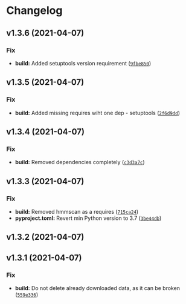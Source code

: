 # Changelog

<!--next-version-placeholder-->

## v1.3.6 (2021-04-07)
### Fix
* **build:** Added setuptools version requirement ([`9fbe850`](https://github.com/NaturalAntibody/ANARCI/commit/9fbe850343d0d96a67d8ad0e3c5e518c3b062883))

## v1.3.5 (2021-04-07)
### Fix
* **build:** Added missing requires wiht one dep - setuptools ([`2f6d9dd`](https://github.com/NaturalAntibody/ANARCI/commit/2f6d9dd83ed686975fe8138d74b43ab2d363c862))

## v1.3.4 (2021-04-07)
### Fix
* **build:** Removed dependencies completely ([`c3d3a7c`](https://github.com/NaturalAntibody/ANARCI/commit/c3d3a7c33c2aeefdd7f21f7ca5d541fd3716a2b1))

## v1.3.3 (2021-04-07)
### Fix
* **build:** Removed hmmscan as a requires ([`715ca24`](https://github.com/NaturalAntibody/ANARCI/commit/715ca2433b81e873866704282d70187d01844cca))
* **pyproject.toml:** Revert min Python version to 3.7 ([`3be44db`](https://github.com/NaturalAntibody/ANARCI/commit/3be44dbc6df2d220cff5962eb4eba00941341e77))

## v1.3.2 (2021-04-07)


## v1.3.1 (2021-04-07)
### Fix
* **build:** Do not delete already downloaded data, as it can be broken ([`559e336`](https://github.com/NaturalAntibody/ANARCI/commit/559e336c05aaa3b515b270a37f67ee8a4eaf93bb))
